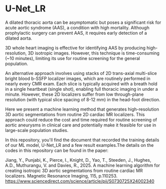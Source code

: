 # U-Net_LR

A dilated thoracic aorta can be asymptomatic but poses a significant risk for acute aortic syndrome (AAS), a condition with high mortality. Although prophylactic surgery can prevent AAS, it requires early detection of a dilated aorta.

3D whole heart imaging is effective for identifying AAS by producing high-resolution, 3D isotropic images. However, this technique is time-consuming (~10 minutes), limiting its use for routine screening for the general population.

An alternative approach involves using stacks of 2D trans-axial multi-slice bright blood b-SSFP localizer images, which are routinely performed in nearly every CMR exam. Each slice is typically acquired with a breath hold in a single heartbeat (single shot), enabling full thoracic imaging in under a minute. However, these 2D localizers suffer from low through-plane resolution (with typical slice spacing of 8-12 mm) in the head-foot direction.

Here we present a machine learning method that generates high-resolution 3D aortic segmentations from routine 2D cardiac MR localizers. This approach could reduce the cost and time required for routine screening of aortic aneurysms in clinical care and potentially make it feasible for use in large-scale population studies.



In this repository, you'll find the document that recorded the training details of our ML model, U-Net_LR and a few result examples.The details on the codes in this repository can be found in the paper:

Jiang, Y., Punjabi, K., Pierce, I., Knight, D., Yao, T., Steeden, J., Hughes, A.D., Muthurangu, V. and Davies, R., 2025. A machine learning algorithm for creating isotropic 3D aortic segmentations from routine cardiac MR localizers. Magnetic Resonance Imaging, 115, p.110253. https://www.sciencedirect.com/science/article/pii/S0730725X24002340
